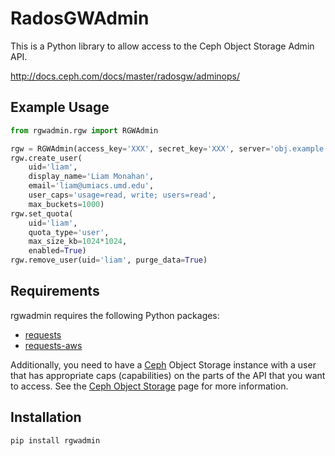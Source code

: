 # RadosGWAdmin

This is a Python library to allow access to the Ceph Object Storage Admin API.

http://docs.ceph.com/docs/master/radosgw/adminops/

## Example Usage

```python
from rgwadmin.rgw import RGWAdmin

rgw = RGWAdmin(access_key='XXX', secret_key='XXX', server='obj.example.com')
rgw.create_user(
    uid='liam',
    display_name='Liam Monahan',
    email='liam@umiacs.umd.edu',
    user_caps='usage=read, write; users=read',
    max_buckets=1000)
rgw.set_quota(
    uid='liam',
    quota_type='user',
    max_size_kb=1024*1024,
    enabled=True)
rgw.remove_user(uid='liam', purge_data=True)
```

## Requirements

rgwadmin requires the following Python packages:

 * [requests](http://python-requests.org/)
 * [requests-aws](https://github.com/tax/python-requests-aws)

Additionally, you need to have a [Ceph](http://www.ceph.org) Object Storage instance with a user that has appropriate caps (capabilities) on the parts of the API that you want to access.  See the [Ceph Object Storage](http://docs.ceph.com/docs/master/radosgw/) page for more information.

## Installation

```pip install rgwadmin```
